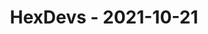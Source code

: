 ---
layout: post
title: HexDevs - 2021-10-21
datetime: '2021-10-21T18:00:00-07:00'
name: HexDevs
external_url: https://meetingplace.io/hexdevs/events/6329
online_event: true
year_month: 2021-10
---